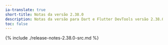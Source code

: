 ```yaml
---
ia-translate: true
short-title: Notas da versão 2.38.0
description: Notas da versão para Dart e Flutter DevTools versão 2.38.0.
toc: false
---
```


{% include ./release-notes-2.38.0-src.md %}
